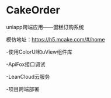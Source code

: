 # CakeOrder
uniapp跨端应用——蛋糕订购系统

模仿地址：https://h5.mcake.com/#/home

-使用ColorUI和uView组件库 

-ApiFox接口调试 

-LeanCloud云服务 

-项目跨端部署 

